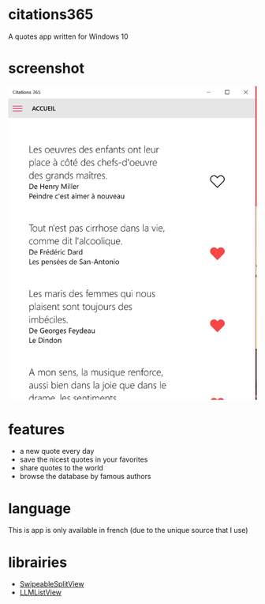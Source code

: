 # citations365
A quotes app written for Windows 10

# screenshot
![citations365](screenshot365.png)

# features
* a new quote every day
* save the nicest quotes in your favorites
* share quotes to the world
* browse the database by famous authors

# language
This is app is only available in french (due to the unique source that I use)

# librairies
* [SwipeableSplitView](https://github.com/JustinXinLiu/SwipeableSplitView)
* [LLMListView](https://github.com/brookshi/LLMListView)
